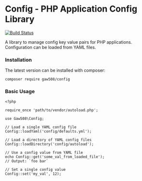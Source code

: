 Config - PHP Application Config Library
=======================================

[![Build Status](https://travis-ci.org/gaw508/config.svg?branch=master)](https://travis-ci.org/gaw508/config)

A library to manage config key value pairs for PHP applications.
Configuration can be loaded from YAML files.

### Installation ###

The latest version can be installed with composer:

    composer require gaw508/config

### Basic Usage ###

    <?php
    
    require_once 'path/to/vendor/autoload.php';
    
    use Gaw508\Config;
    
    // Load a single YAML config file
    Config::loadYaml('config/defaults.yml');
    
    // Load a directory of YAML config files
    Config::loadDirectory('config/autoload');
    
    // Use a config value from YAML file
    echo Config::get('some_val_from_loaded_file');
    // Output: `foo bar`
    
    // Set a single config value
    Config::set('my_val', 12);
    
